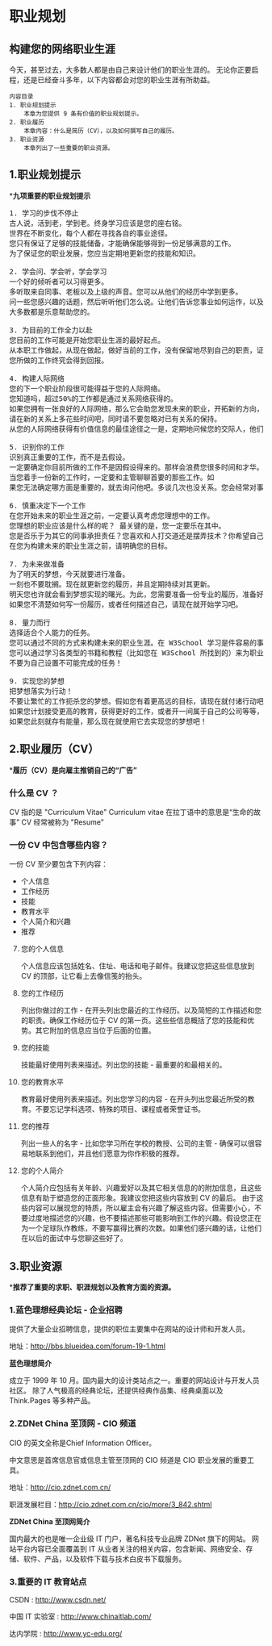 # 职业规划

## 构建您的网络职业生涯

今天，甚至过去，大多数人都是由自己来设计他们的职业生涯的。
无论你正要启程，还是已经奋斗多年，以下内容都会对您的职业生涯有所助益。

    内容目录
	1. 职业规划提示
		本章为您提供 9 条有价值的职业规划提示。
	2. 职业履历
		本章内容：什么是简历（CV），以及如何撰写自己的履历。
	3. 职业资源
		本章列出了一些重要的职业资源。

## 1.职业规划提示

***九项重要的职业规划提示**
<pre>
1. 学习的步伐不停止
古人说，活到老，学到老。终身学习应该是您的座右铭。
世界在不断变化，每个人都在寻找各自的事业途径。
您只有保证了足够的技能储备，才能确保能够得到一份足够满意的工作。
为了保证您的职业发展，您应当定期地更新您的技能和知识。

2. 学会问、学会听，学会学习
一个好的倾听者可以习得更多。
多听取来自同事、老板以及上级的声音。您可以从他们的经历中学到更多。
问一些您感兴趣的话题，然后听听他们怎么说。让他们告诉您事业如何运作，以及如何可以做得更好。
大多数都是乐意帮助您的。

3. 为目前的工作全力以赴
您目前的工作可能是开始您职业生涯的最好起点。
从本职工作做起，从现在做起，做好当前的工作，没有保留地尽到自己的职责，证明自己是一名有价值的员工。
您所做的工作终究会得到回报。

4. 构建人际网络
您的下一个职业阶段很可能得益于您的人际网络。
您知道吗，超过50%的工作都是通过关系网络获得的。
如果您拥有一张良好的人际网络，那么它会助您发现未来的职业，开拓新的方向，获得新的机会。
请在新的关系上多花些时间吧，同时请不要忽略对已有关系的保持。
从您的人际网络获得有价值信息的最佳途径之一是，定期地问候您的交际人，他们正在做什么，以及有关其职业的新情况。

5. 识别你的工作
识别真正重要的工作，而不是去假设。
一定要确定你目前所做的工作不是因假设得来的。那样会浪费您很多时间和才华。
当您着手一份新的工作时，一定要和主管聊聊首要的那些工作。如
果您无法确定哪方面是重要的，就去询问他吧。多谈几次也没关系。您会经常对事实上的重要任务与您所作的假设之间差距感到惊讶。

6. 慎重决定下一个工作
在您开始未来的职业生涯之前，一定要认真考虑您理想中的工作。
您理想的职业应该是什么样的呢？ 最关键的是，您一定要乐在其中。
您是否乐于为其它的同事承担责任？您喜欢和人打交道还是摆弄技术？你希望自己创业吗？您希望成为一位艺术家、一位设计师、一名熟练的工程师，还是一名管理人员？
在您为构建未来的职业生涯之前，请明确您的目标。

7. 为未来做准备
为了明天的梦想，今天就要进行准备。
一刻也不要耽搁。现在就更新您的履历，并且定期持续对其更新。
明天您也许就会看到梦想实现的曙光。为此，您需要准备一份专业的履历，准备好为您的雇主展现潜力无穷的你吧！
如果您不清楚如何写一份履历，或者任何描述自己，请现在就开始学习吧。

8. 量力而行
选择适合个人能力的任务。
您可以通过不同的方式来构建未来的职业生涯。在 W3School 学习是件容易的事情。而获得硕士学位则会困难一些。
您可以通过学习各类型的书籍和教程（比如您在 W3School 所找到的）来为职业添砖加瓦。参加一些带有认证测试的短期培训应该可以为您的履历增加不少分量。同时不要忘了：培养新技术所需要的最具价值的资源是您目前从事的工作。
不要为自己设置不可能完成的任务！

9. 实现您的梦想
把梦想落实为行动！
不要让繁忙的工作扼杀您的梦想。假如您有着更高远的目标，请现在就付诸行动吧！
如果您计划接受更高的教育，获得更好的工作，或者开一间属于自己的公司等等，请不要以日常的工作作为等待的借口。您的日常工作会变得越来越忙，您会陷入激烈的竞争中，并耗尽自己的能量。
如果您此刻就存有能量，那么现在就使用它去实现您的梦想吧！	
</pre>


## 2.职业履历（CV）
***履历（CV）是向雇主推销自己的“广告”**

### 什么是 CV ？
CV 指的是 "Curriculum Vitae"
Curriculum vitae 在拉丁语中的意思是“生命的故事”
CV 经常被称为 "Resume"

### 一份 CV 中包含哪些内容？
一份 CV 至少要包含下列内容：

* 个人信息
* 工作经历
* 技能
* 教育水平
* 个人简介和兴趣
* 推荐

7. 您的个人信息

	个人信息应该包括姓名、住址、电话和电子邮件。我建议您把这些信息放到 CV 的顶部，让它看上去像信笺的抬头。

8. 您的工作经历

    列出你做过的工作 - 在开头列出您最近的工作经历。以及简短的工作描述和您的职责。确保工作经历位于 CV 的第一页。这些些信息概括了您的技能和优势。其它附加的信息应当位于后面的位置。

9. 您的技能

    技能最好使用列表来描述。列出您的技能 - 最重要的和最相关的。
10. 您的教育水平

    教育最好使用列表来描述。列出您学习的内容 - 在开头列出您最近所受的教育。不要忘记学科选项、特殊的项目、课程或者荣誉证书。

11. 您的推荐
   
    列出一些人的名字 - 比如您学习所在学校的教授、公司的主管 - 确保可以很容易地联系到他们，并且他们愿意为你作积极的推荐。
12. 您的个人简介

    个人简介应包括有关年龄、兴趣爱好以及其它相关信息的的附加信息，且这些信息有助于塑造您的正面形象。我建议您把这些内容放到 CV 的最后。
    由于这些内容可以展现您的特质，所以雇主会有兴趣了解这些内容。但需要小心，不要过度地描述您的兴趣，也不要描述那些可能影响到工作的兴趣。假设您正在为一个足球队作教练，不要写赢得比赛的次数。如果他们感兴趣的话，让他们在以后的面试中与您聊这些好了。
        
## 3.职业资源
***推荐了重要的求职、职涯规划以及教育方面的资源。**
###  1.蓝色理想经典论坛 - 企业招聘

提供了大量企业招聘信息，提供的职位主要集中在网站的设计师和开发人员。

地址：<http://bbs.blueidea.com/forum-19-1.html>

**蓝色理想简介**

成立于 1999 年 10 月。国内最大的设计类站点之一。重要的网站设计与开发人员社区。
除了人气极高的经典论坛，还提供经典作品集、经典桌面以及 Think.Pages 等多种产品。

### 2.ZDNet China 至顶网 - CIO 频道
CIO 的英文全称是Chief Information Officer。

中文意思是首席信息官或信息主管至顶网的 CIO 频道是 CIO 职业发展的重要工具。

地址：<http://cio.zdnet.com.cn/>

职涯发展栏目：<http://cio.zdnet.com.cn/cio/more/3_842.shtml>

**ZDNet China 至顶网简介**

国内最大的也是唯一企业级 IT 门户，著名科技专业品牌 ZDNet 旗下的网站。
网站平台内容已全面覆盖到 IT 从业者关注的相关内容，包含新闻、网络安全、存储、软件、产品，以及软件下载与技术白皮书下载服务。

### 3.重要的 IT 教育站点
CSDN : <http://www.csdn.net/>

中国 IT 实验室 : <http://www.chinaitlab.com/>

达内学院 : <http://www.yc-edu.org/>